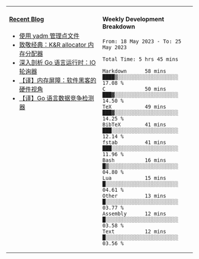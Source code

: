 <table width="960px">
<tr>
<td valign="top" width="50%">

#### <a href="https://www.kongjun18.me" target="_blank">Recent Blog</a>

<!-- BLOG-POST-LIST:START -->
- [使用 yadm 管理点文件](https://kongjun18.github.io/posts/2023/04/07/)
- [致敬经典：K&amp;R allocator 内存分配器](https://kongjun18.github.io/posts/2022/12/12/)
- [深入剖析 Go 语言运行时：IO 轮询器](https://kongjun18.github.io/posts/2022/11/21/)
- [【译】内存屏障：软件黑客的硬件视角](https://kongjun18.github.io/posts/2022/11/03/)
- [【译】Go 语言数据竞争检测器](https://kongjun18.github.io/posts/2022/10/25/)
<!-- BLOG-POST-LIST:END -->

</td>
<td valign="top" width="50%">

#### Weekly Development Breakdown

<!--START_SECTION:waka-->

```text
From: 18 May 2023 - To: 25 May 2023

Total Time: 5 hrs 45 mins

Markdown      58 mins         ████▒░░░░░░░░░░░░░░░░░░░░   17.08 %
C             50 mins         ███▓░░░░░░░░░░░░░░░░░░░░░   14.50 %
TeX           49 mins         ███▓░░░░░░░░░░░░░░░░░░░░░   14.25 %
BibTeX        41 mins         ███░░░░░░░░░░░░░░░░░░░░░░   12.14 %
fstab         41 mins         ███░░░░░░░░░░░░░░░░░░░░░░   11.96 %
Bash          16 mins         █▒░░░░░░░░░░░░░░░░░░░░░░░   04.80 %
Lua           15 mins         █░░░░░░░░░░░░░░░░░░░░░░░░   04.61 %
Other         13 mins         █░░░░░░░░░░░░░░░░░░░░░░░░   03.77 %
Assembly      12 mins         █░░░░░░░░░░░░░░░░░░░░░░░░   03.58 %
Text          12 mins         █░░░░░░░░░░░░░░░░░░░░░░░░   03.56 %
```

<!--END_SECTION:waka-->
</td>
</tr>

</table>
